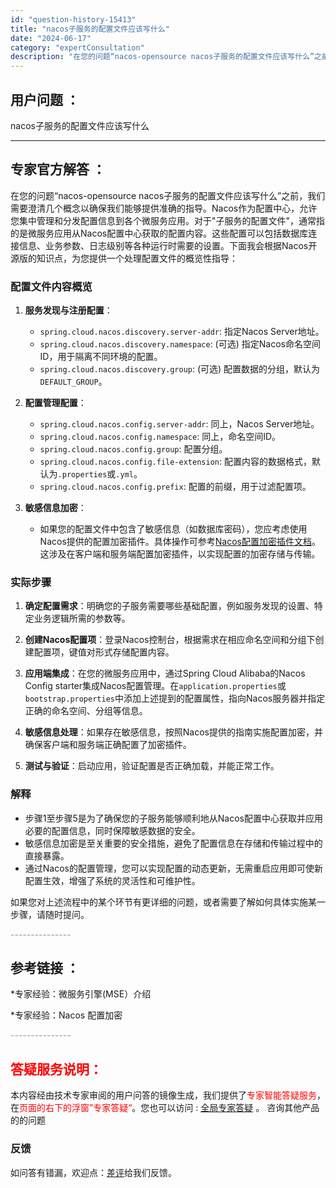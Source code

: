 ```yaml
---
id: "question-history-15413"
title: "nacos子服务的配置文件应该写什么"
date: "2024-06-17"
category: "expertConsultation"
description: "在您的问题“nacos-opensource nacos子服务的配置文件应该写什么”之前，我们需要澄清几个概念以确保我们能够提供准确的指导。Nacos作为配置中心，允许您集中管理和分发配置信息到各个微服务应用。对于子服务的配置文件，通常指的是微服务应用从Nacos配置中心获取的配置内容。这些配置可以"
---
```


## 用户问题 ： 
 nacos子服务的配置文件应该写什么  

---------------
## 专家官方解答 ：

在您的问题“nacos-opensource nacos子服务的配置文件应该写什么”之前，我们需要澄清几个概念以确保我们能够提供准确的指导。Nacos作为配置中心，允许您集中管理和分发配置信息到各个微服务应用。对于"子服务的配置文件"，通常指的是微服务应用从Nacos配置中心获取的配置内容。这些配置可以包括数据库连接信息、业务参数、日志级别等各种运行时需要的设置。下面我会根据Nacos开源版的知识点，为您提供一个处理配置文件的概览性指导：

### 配置文件内容概览

1. **服务发现与注册配置**：
   - `spring.cloud.nacos.discovery.server-addr`: 指定Nacos Server地址。
   - `spring.cloud.nacos.discovery.namespace`: (可选) 指定Nacos命名空间ID，用于隔离不同环境的配置。
   - `spring.cloud.nacos.discovery.group`: (可选) 配置数据的分组，默认为`DEFAULT_GROUP`。

2. **配置管理配置**：
   - `spring.cloud.nacos.config.server-addr`: 同上，Nacos Server地址。
   - `spring.cloud.nacos.config.namespace`: 同上，命名空间ID。
   - `spring.cloud.nacos.config.group`: 配置分组。
   - `spring.cloud.nacos.config.file-extension`: 配置内容的数据格式，默认为`.properties`或`.yml`。
   - `spring.cloud.nacos.config.prefix`: 配置的前缀，用于过滤配置项。

3. **敏感信息加密**：
   - 如果您的配置文件中包含了敏感信息（如数据库密码），您应考虑使用Nacos提供的配置加密插件。具体操作可参考[Nacos配置加密插件文档](https://nacos.io/docs/latest/plugin/config-encryption-plugin/)。这涉及在客户端和服务端配置加密插件，以实现配置的加密存储与传输。

### 实际步骤

1. **确定配置需求**：明确您的子服务需要哪些基础配置，例如服务发现的设置、特定业务逻辑所需的参数等。

2. **创建Nacos配置项**：登录Nacos控制台，根据需求在相应命名空间和分组下创建配置项，键值对形式存储配置内容。

3. **应用端集成**：在您的微服务应用中，通过Spring Cloud Alibaba的Nacos Config starter集成Nacos配置管理。在`application.properties`或`bootstrap.properties`中添加上述提到的配置属性，指向Nacos服务器并指定正确的命名空间、分组等信息。

4. **敏感信息处理**：如果存在敏感信息，按照Nacos提供的指南实施配置加密，并确保客户端和服务端正确配置了加密插件。

5. **测试与验证**：启动应用，验证配置是否正确加载，并能正常工作。

### 解释

- 步骤1至步骤5是为了确保您的子服务能够顺利地从Nacos配置中心获取并应用必要的配置信息，同时保障敏感数据的安全。
- 敏感信息加密是至关重要的安全措施，避免了配置信息在存储和传输过程中的直接暴露。
- 通过Nacos的配置管理，您可以实现配置的动态更新，无需重启应用即可使新配置生效，增强了系统的灵活性和可维护性。

如果您对上述流程中的某个环节有更详细的问题，或者需要了解如何具体实施某一步骤，请随时提问。


<font color="#949494">---------------</font> 


## 参考链接 ：

*专家经验：微服务引擎(MSE）介绍 
 
 *专家经验：Nacos 配置加密 


 <font color="#949494">---------------</font> 
 


## <font color="#FF0000">答疑服务说明：</font> 

本内容经由技术专家审阅的用户问答的镜像生成，我们提供了<font color="#FF0000">专家智能答疑服务</font>，在<font color="#FF0000">页面的右下的浮窗”专家答疑“</font>。您也可以访问 : [全局专家答疑](https://answer.opensource.alibaba.com/docs/intro) 。 咨询其他产品的的问题

### 反馈
如问答有错漏，欢迎点：[差评](https://ai.nacos.io/user/feedbackByEnhancerGradePOJOID?enhancerGradePOJOId=15483)给我们反馈。

